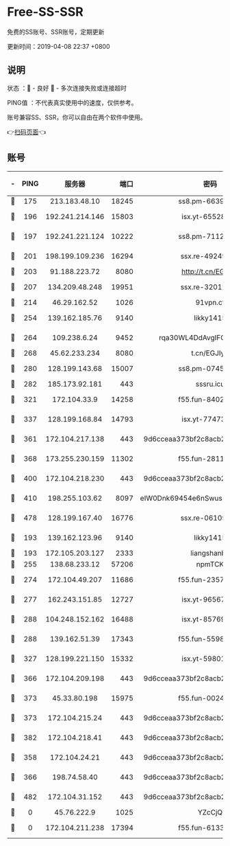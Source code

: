 # Free-SS-SSR

免费的SS账号、SSR账号，定期更新

更新时间：2019-04-08 22:37 +0800

## 说明

状态     ：🙂 - 良好 🙁 - 多次连接失败或连接超时

PING值   ：不代表真实使用中的速度，仅供参考。

账号兼容SS、SSR，你可以自由在两个软件中使用。

👉[扫码页面](https://liesauer.github.io/Free-SS-SSR/)👈

## 账号

|-|PING|服务器|端口|密码|加密方式|区域|
|:----:|:----:|:-----:|-----:|:----:|:----:|:----:|
|🙂|175|213.183.48.10|18245|ss8.pm-66393929|rc4-md5|RU|
|🙂|196|192.241.214.146|15803|isx.yt-65528356|aes-256-cfb|US|
|🙂|197|192.241.221.124|10222|ss8.pm-71123856|aes-256-cfb|US|
|🙂|201|198.199.109.236|16294|ssx.re-49249273|aes-256-cfb|US|
|🙂|203|91.188.223.72|8080|http://t.cn/EGJIyrl|rc4-md5|RU|
|🙂|207|134.209.48.248|19951|ssx.re-32012772|aes-256-cfb|US|
|🙂|214|46.29.162.52|1026|91vpn.cf|rc4-md5|RU|
|🙂|254|139.162.185.76|9140|likky1415|aes-256-cfb|DE|
|🙂|264|109.238.6.24|9452|rqa30WL4DdAvgIFG6Fs3znzTa|aes-256-cfb|FR|
|🙂|268|45.62.233.234|8080|t.cn/EGJIyrl|rc4-md5|CA|
|🙂|280|128.199.143.68|15007|ss8.pm-07458525|aes-256-cfb|SG|
|🙂|282|185.173.92.181|443|sssru.icu|rc4-md5|RU|
|🙂|321|172.104.33.9|14258|f55.fun-84028814|aes-256-cfb|SG|
|🙂|337|128.199.168.84|14793|isx.yt-77473407|aes-256-cfb|SG|
|🙂|361|172.104.217.138|443|9d6cceaa373bf2c8acb22e60b6a58be6|aes-256-cfb|US|
|🙂|368|173.255.230.159|11302|f55.fun-28114209|aes-256-cfb|US|
|🙂|400|172.104.218.230|443|9d6cceaa373bf2c8acb22e60b6a58be6|aes-256-cfb|US|
|🙂|410|198.255.103.62|8097|eIW0Dnk69454e6nSwuspv9DmS201tQ0D|aes-256-cfb|US|
|🙂|478|128.199.167.40|16776|ssx.re-06109794|aes-256-cfb|SG|
|🙂|193|139.162.123.96|9140|likky1415|aes-256-cfb|JP|
|🙂|193|172.105.203.127|2333|liangshanbo|chacha20|JP|
|🙂|255|138.68.233.12|57206|npmTCK|rc4-md5|US|
|🙂|274|172.104.49.207|11686|f55.fun-23572783|aes-256-cfb|SG|
|🙂|277|162.243.151.85|12727|isx.yt-96567464|aes-256-cfb|US|
|🙂|288|104.248.152.162|16488|isx.yt-85769451|aes-256-cfb|SG|
|🙂|288|139.162.51.39|17343|f55.fun-55982409|aes-256-cfb|SG|
|🙂|327|128.199.221.150|15332|isx.yt-59801351|aes-256-cfb|SG|
|🙂|366|172.104.209.198|443|9d6cceaa373bf2c8acb22e60b6a58be6|aes-256-cfb|US|
|🙂|373|45.33.80.198|15975|f55.fun-00246123|aes-256-cfb|US|
|🙂|373|172.104.215.24|443|9d6cceaa373bf2c8acb22e60b6a58be6|aes-256-cfb|US|
|🙂|382|172.104.218.41|443|9d6cceaa373bf2c8acb22e60b6a58be6|aes-256-cfb|US|
|🙁|358|172.104.24.21|443|9d6cceaa373bf2c8acb22e60b6a58be6|aes-256-cfb|US|
|🙁|366|198.74.58.40|443|9d6cceaa373bf2c8acb22e60b6a58be6|aes-256-cfb|US|
|🙁|482|172.104.31.152|443|9d6cceaa373bf2c8acb22e60b6a58be6|aes-256-cfb|US|
|🙁|0|45.76.222.9|1025|YZcCjQ|rc4-md5|JP|
|🙁|0|172.104.211.238|17394|f55.fun-61332422|aes-256-cfb|US|
